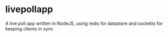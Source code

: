 # livepollapp
A live poll app written in NodeJS, using redis for datastore and socketio for keeping clients in sync
